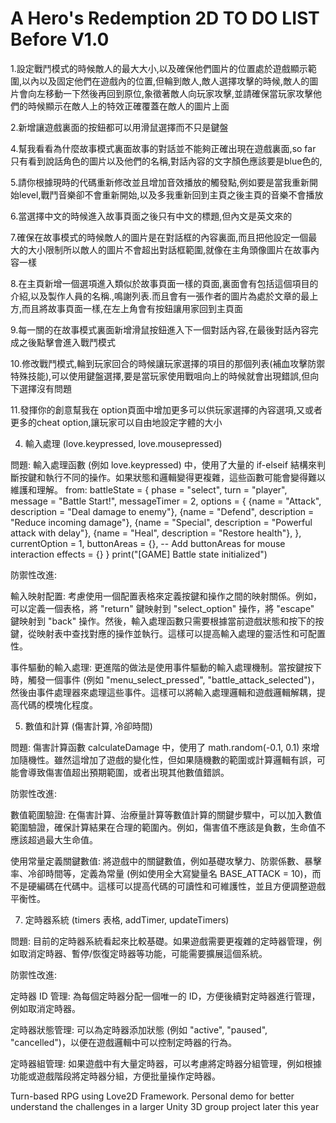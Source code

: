 # A Hero's Redemption 2D TO DO LIST Before V1.0

1.設定戰鬥模式的時候敵人的最大大小,以及確保他們圖片的位置處於遊戲顯示範圍,以內以及固定他們在遊戲內的位置,但輪到敵人,敵人選擇攻擊的時候,敵人的圖片會向左移動一下然後再回到原位,象徵著敵人向玩家攻擊,並請確保當玩家攻擊他們的時候顯示在敵人上的特效正確覆蓋在敵人的圖片上面

2.新增讓遊戲裏面的按鈕都可以用滑鼠選擇而不只是鍵盤

4.幫我看看為什麼故事模式裏面故事的對話並不能夠正確出現在遊戲裏面,so far 只有看到說話角色的圖片以及他們的名稱,對話內容的文字顏色應該要是blue色的,

5.請你根據現時的代碼重新修改並且增加音效播放的觸發點,例如要是當我重新開始level,戰鬥音樂卻不會重新開始,以及多我重新回到主頁之後主頁的音樂不會播放

6.當選擇中文的時候進入故事頁面之後只有中文的標題,但內文是英文來的

7.確保在故事模式的時候敵人的圖片是在對話框的內容裏面,而且把他設定一個最大的大小限制所以敵人的圖片不會超出對話框範圍,就像在主角頭像圖片在故事內容一樣

8.在主頁新增一個選項進入類似於故事頁面一樣的頁面,裏面會有包括這個項目的介紹,以及製作人員的名稱.,鳴謝列表.而且會有一張作者的圖片為處於文章的最上方,而且將故事頁面一樣,在左上角會有按鈕讓用家回到主頁面

9.每一關的在故事模式裏面新增滑鼠按鈕進入下一個對話內容,在最後對話內容完成之後點擊會進入戰鬥模式

10.修改戰鬥模式,輪到玩家回合的時候讓玩家選擇的項目的那個列表(補血攻擊防禦特殊技能),可以使用鍵盤選擇,要是當玩家使用戰咀向上的時候就會出現錯誤,但向下選擇沒有問題

11.發揮你的創意幫我在 option頁面中增加更多可以供玩家選擇的內容選項,又或者更多的cheat option,讓玩家可以自由地設定字體的大小


4. 輸入處理 (love.keypressed, love.mousepressed)

問題: 輸入處理函數 (例如 love.keypressed) 中，使用了大量的 if-elseif 結構來判斷按鍵和執行不同的操作。如果狀態和邏輯變得更複雜，這些函數可能會變得難以維護和理解。
from:
battleState = {
  phase = "select",
  turn = "player",
  message = "Battle Start!",
  messageTimer = 2,
  options = {
    {name = "Attack", description = "Deal damage to enemy"},
    {name = "Defend", description = "Reduce incoming damage"},
    {name = "Special", description = "Powerful attack with delay"},
      {name = "Heal", description = "Restore health"},
  },
  currentOption = 1,
  buttonAreas = {}, -- Add buttonAreas for mouse interaction
  effects = {}
}
print("[GAME] Battle state initialized")


防禦性改進:

輸入映射配置: 考慮使用一個配置表格來定義按鍵和操作之間的映射關係。例如，可以定義一個表格，將 "return" 鍵映射到 "select_option" 操作，將 "escape" 鍵映射到 "back" 操作。然後，輸入處理函數只需要根據當前遊戲狀態和按下的按鍵，從映射表中查找對應的操作並執行。這樣可以提高輸入處理的靈活性和可配置性。

事件驅動的輸入處理: 更進階的做法是使用事件驅動的輸入處理機制。當按鍵按下時，觸發一個事件 (例如 "menu_select_pressed", "battle_attack_selected")，然後由事件處理器來處理這些事件。這樣可以將輸入處理邏輯和遊戲邏輯解耦，提高代碼的模塊化程度。

5. 數值和計算 (傷害計算, 冷卻時間)

問題: 傷害計算函數 calculateDamage 中，使用了 math.random(-0.1, 0.1) 來增加隨機性。雖然這增加了遊戲的變化性，但如果隨機數的範圍或計算邏輯有誤，可能會導致傷害值超出預期範圍，或者出現其他數值錯誤。

防禦性改進:

數值範圍驗證: 在傷害計算、治療量計算等數值計算的關鍵步驟中，可以加入數值範圍驗證，確保計算結果在合理的範圍內。例如，傷害值不應該是負數，生命值不應該超過最大生命值。

使用常量定義關鍵數值: 將遊戲中的關鍵數值，例如基礎攻擊力、防禦係數、暴擊率、冷卻時間等，定義為常量 (例如使用全大寫變量名 BASE_ATTACK = 10)，而不是硬編碼在代碼中。這樣可以提高代碼的可讀性和可維護性，並且方便調整遊戲平衡性。


7. 定時器系統 (timers 表格, addTimer, updateTimers)

問題: 目前的定時器系統看起來比較基礎。如果遊戲需要更複雜的定時器管理，例如取消定時器、暫停/恢復定時器等功能，可能需要擴展這個系統。

防禦性改進:

定時器 ID 管理: 為每個定時器分配一個唯一的 ID，方便後續對定時器進行管理，例如取消定時器。

定時器狀態管理: 可以為定時器添加狀態 (例如 "active", "paused", "cancelled")，以便在遊戲邏輯中可以控制定時器的行為。

定時器組管理: 如果遊戲中有大量定時器，可以考慮將定時器分組管理，例如根據功能或遊戲階段將定時器分組，方便批量操作定時器。



Turn-based RPG using Love2D Framework. Personal demo for better understand the challenges in a larger Unity 3D group project later this year
